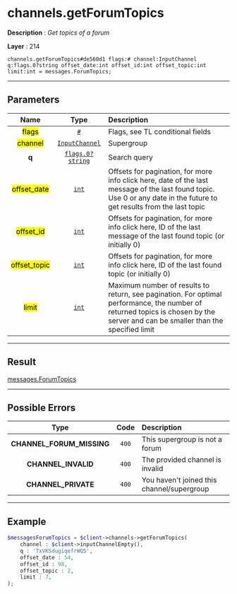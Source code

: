 # channels.getForumTopics

**Description** : *Get topics of a forum*

**Layer** : 214

```tl
channels.getForumTopics#de560d1 flags:# channel:InputChannel q:flags.0?string offset_date:int offset_id:int offset_topic:int limit:int = messages.ForumTopics;
```

---

## Parameters

| Name | Type | Description |
| :---: | :---: | :--- |
| <mark>flags</mark> | [`#`](type/#) | Flags, see TL conditional fields |
| <mark>channel</mark> | [`InputChannel`](type/InputChannel) | Supergroup |
| **q** | [`flags.0?string`](type/string) | Search query |
| <mark>offset_date</mark> | [`int`](type/int) | Offsets for pagination, for more info click here, date of the last message of the last found topic. Use 0 or any date in the future to get results from the last topic |
| <mark>offset_id</mark> | [`int`](type/int) | Offsets for pagination, for more info click here, ID of the last message of the last found topic (or initially 0) |
| <mark>offset_topic</mark> | [`int`](type/int) | Offsets for pagination, for more info click here, ID of the last found topic (or initially 0) |
| <mark>limit</mark> | [`int`](type/int) | Maximum number of results to return, see pagination. For optimal performance, the number of returned topics is chosen by the server and can be smaller than the specified limit |

---

## Result

[messages.ForumTopics](type/messages.ForumTopics)

---

## Possible Errors

| Type | Code | Description |
| :---: | :---: | :--- |
| **CHANNEL_FORUM_MISSING** | `400` | This supergroup is not a forum |
| **CHANNEL_INVALID** | `400` | The provided channel is invalid |
| **CHANNEL_PRIVATE** | `400` | You haven't joined this channel/supergroup |

---

## Example

```php
$messagesForumTopics = $client->channels->getForumTopics(
	channel : $client->inputChannelEmpty(),
	q : 'TxVKSdugiqefrWQ5',
	offset_date : 54,
	offset_id : 98,
	offset_topic : 2,
	limit : 7,
);
```